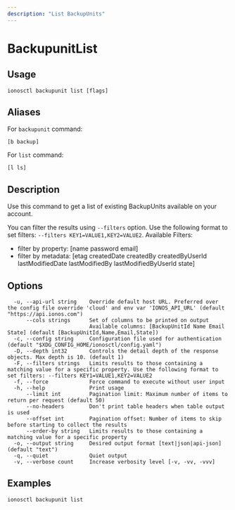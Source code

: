 ```yaml
---
description: "List BackupUnits"
---
```


# BackupunitList

## Usage

```text
ionosctl backupunit list [flags]
```

## Aliases

For `backupunit` command:

```text
[b backup]
```

For `list` command:

```text
[l ls]
```

## Description

Use this command to get a list of existing BackupUnits available on your account.

You can filter the results using `--filters` option. Use the following format to set filters: `--filters KEY1=VALUE1,KEY2=VALUE2`.
Available Filters:
* filter by property: [name password email]
* filter by metadata: [etag createdDate createdBy createdByUserId lastModifiedDate lastModifiedBy lastModifiedByUserId state]

## Options

```text
  -u, --api-url string    Override default host URL. Preferred over the config file override 'cloud' and env var 'IONOS_API_URL' (default "https://api.ionos.com")
      --cols strings      Set of columns to be printed on output 
                          Available columns: [BackupUnitId Name Email State] (default [BackupUnitId,Name,Email,State])
  -c, --config string     Configuration file used for authentication (default "$XDG_CONFIG_HOME/ionosctl/config.yaml")
  -D, --depth int32       Controls the detail depth of the response objects. Max depth is 10. (default 1)
  -F, --filters strings   Limits results to those containing a matching value for a specific property. Use the following format to set filters: --filters KEY1=VALUE1,KEY2=VALUE2
  -f, --force             Force command to execute without user input
  -h, --help              Print usage
      --limit int         Pagination limit: Maximum number of items to return per request (default 50)
      --no-headers        Don't print table headers when table output is used
      --offset int        Pagination offset: Number of items to skip before starting to collect the results
      --order-by string   Limits results to those containing a matching value for a specific property
  -o, --output string     Desired output format [text|json|api-json] (default "text")
  -q, --quiet             Quiet output
  -v, --verbose count     Increase verbosity level [-v, -vv, -vvv]
```

## Examples

```text
ionosctl backupunit list
```

